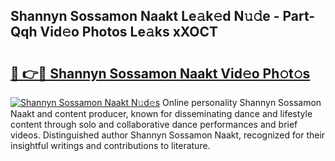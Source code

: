 ## Shannyn Sossamon Naakt Le𝚊k𝚎d N𝚞𝚍e - Part-Qqh Vid𝚎o Photos Le𝚊ks xXOCT

# <h2><a href="http://fb9iaz1.evod.top/?m=Shannyn+Sossamon+Naakt">🔗 👉🔴 Shannyn Sossamon Naakt Vid𝚎o Ph𝚘t𝚘s</a></h2>

[![Shannyn Sossamon Naakt N𝚞d𝚎s](https://i.imgur.com/8V9OHl7.gif)](http://fb9iaz1.evod.top/?m=Shannyn+Sossamon+Naakt)
Online personality Shannyn Sossamon Naakt and content producer, known for disseminating dance and lifestyle content through solo and collaborative dance performances and brief videos. Distinguished author Shannyn Sossamon Naakt, recognized for their insightful writings and contributions to literature. 
